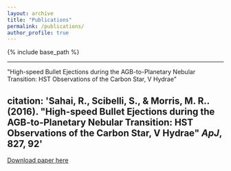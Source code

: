 ```yaml
---
layout: archive
title: "Publications"
permalink: /publications/
author_profile: true
---
```


{% include base_path %}

---
"High-speed Bullet Ejections during the AGB-to-Planetary Nebular Transition: HST Observations of the Carbon Star, V Hydrae"

citation: 'Sahai, R., Scibelli, S., & Morris, M. R.. (2016). &quot;High-speed Bullet Ejections during the AGB-to-Planetary Nebular Transition: HST Observations of the Carbon Star, V Hydrae&quot; <i>ApJ</i>, 827, 92'
---

[Download paper here](http://samscibelli.github.io/files/Vhya_apj_827_2_92.pdf)

